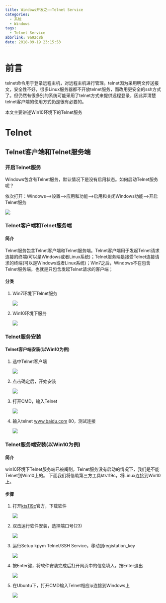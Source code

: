 ```yaml
---
title: Windows开发之——Telnet Service
categories:
  - 系统
  - Windows
tags:
  - Telnet Service
abbrlink: 9a92c8b
date: 2018-09-19 23:15:53
---
```

# 前言
telnet命令用于登录远程主机，对远程主机进行管理。telnet因为采用明文传送报文，安全性不好，很多Linux服务器都不开放telnet服务，而改用更安全的ssh方式了。但仍然有很多别的系统可能采用了telnet方式来提供远程登录，因此弄清楚telnet客户端的使用方式仍是很有必要的。

本文主要讲述Win10环境下的Telnet服务

<!--more-->

# Telnet
## Telnet客户端和Telnet服务端
### 开启Telnet服务
Windows包含有Telnet服务，默认情况下是没有启用状态。如何启动Telnet服务呢？   

依次打开：Windows——>设置——>应用和功能——>启用和关闭Windows功能——>开启Telnet服务    

![][1]  

### Telnet客户端和Telnet服务端
#### 简介
Telnet服务包含Telnet客户端和Telnet服务端。Telnet客户端用于发起Telnet请求连接的终端(可以是Windows或者Linux系统)；Telnet服务端是接受Telnet连接请求的终端(可以是Windows或者Linux系统)；Win7之后，Windows不在包含Telnet服务端。也就是只包含发起Telnet请求的客户端；

#### 分类
1. Win7环境下Telnet服务

	![][2]  
2. Win10环境下服务

	![][3]  
### Telnet服务安装
#### Telnet客户端安装(以Win10为例)
1. 选中Telnet客户端
	
	![][4] 
2. 点击确定后，开始安装

	![][5]

3. 打开CMD，输入Telnet

	![][6]
4. 输入telnet www.baidu.com 80，测试连接

	![][7]



### Telnet服务端安装(以Win10为例)
#### 简介
win10环境下Telnet服务端已被阉割，Telnet服务没有启动的情况下，我们是不能Telnet到Win10上的。 下面我们将借助第三方工具kts119c，将Linux连接到Win10上。   
#### 步骤

1. 打开[kts119c][8]官方，下载软件   

	![][9]
2. 双击运行软件安装，选择端口号(23)   

	![][10]
3. 运行Setup kpym Telnet/SSH Service，移动到registation_key   

	![][11]

4. 按Enter键，将软件安装完成后打开网页中的信息填入，按Enter退出     

	![][12]

5. 在Ubuntu下，打开CMD输入Telnet相应ip连接到Windows上   

	![][13] 



[1]: https://images.pgzxc.com/telnet-position.png
[2]: https://images.pgzxc.com/telnet-win7.png
[3]: https://images.pgzxc.com/telnet-win10.png
[4]: https://images.pgzxc.com/telnet-client-select.png
[5]: https://images.pgzxc.com/telnet-client-install.png
[6]: https://images.pgzxc.com/telnet-cmd.png
[7]: https://images.pgzxc.com/telnet-baidu.png
[8]: http://www.kpym.com/2/kpym/download.htm
[9]: https://images.pgzxc.com/telnet-kts119.png
[10]: https://images.pgzxc.com/telnet-kts-port-23.png
[11]: https://images.pgzxc.com/telnet-kts-setup.png
[12]: https://images.pgzxc.com/telnet-kts-regis.png
[13]: https://images.pgzxc.com/telnet-linux-win.png